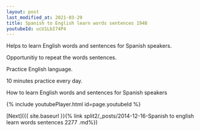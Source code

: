 ```yaml
---
layout: post
last_modified_at: 2021-03-29
title: Spanish to English learn words sentences 1948 
youtubeId: ucU1LbI74P4
---
```

 
 
Helps to learn English words and sentences for Spanish speakers.

Opportunitiy to repeat the words sentences. 

Practice English language. 
 
10 minutes practice every day. 
 
How to learn English words and sentences for Spanish speakers 
 
{% include youtubePlayer.html id=page.youtubeId %}
 
 
[Next]({{ site.baseurl }}{% link  split2/_posts/2014-12-16-Spanish to english learn words sentences 2277 .md%})
 

